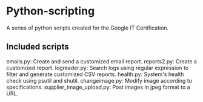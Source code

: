 # Python-scripting
A series of python scripts created for the Google IT Certification.

## Included scripts
emails.py: Create and send a customized email report.
reports2.py: Create a customized report.
logreader.py: Search logs using regular expression to filter and generate customized CSV reports.
health.py: System's health check using psutil and shutil.
changeimage.py: Modify image according to specifications.
supplier_image_upload.py: Post images in jpeg format to a URL.
